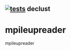  ## [![tests](https://github.com/ANGSD/mpileupreader/actions/workflows/tests.yml/badge.svg)](https://github.com/ANGSD/mpileupreader/actions/workflows/tests.yml) declust

# mpileupreader
mpileupreader
